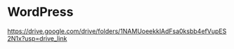 # WordPress

https://drive.google.com/drive/folders/1NAMUoeekklAdFsa0ksbb4efVupES2N1x?usp=drive_link
